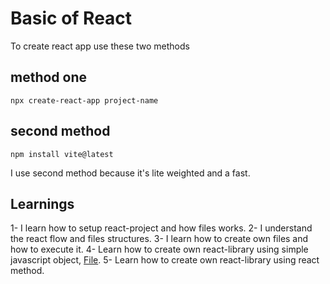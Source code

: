 # Basic of React

To create react app use these two methods

## method one

    npx create-react-app project-name

## second method

    npm install vite@latest

I use second method because it's lite weighted and a fast.

## Learnings

1- I learn how to setup react-project and how files works.
2- I understand the react flow and files structures.
3- I learn how to create own files and how to execute it.
4- Learn how to create own react-library using simple javascript object,
[File](https://github.com/code-with-divyanshu/react_js_code/blob/main/custom_React).
5- Learn how to create own react-library using react method.
